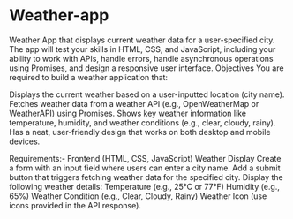 # Weather-app
Weather App that displays current weather data for a user-specified city. The app will test your skills in HTML, CSS, and JavaScript, including your ability to work with APIs, handle errors, handle asynchronous operations using Promises, and design a responsive user interface.
Objectives
You are required to build a weather application that:

Displays the current weather based on a user-inputted location (city name).
Fetches weather data from a weather API (e.g., OpenWeatherMap or WeatherAPI) using Promises.
Shows key weather information like temperature, humidity, and weather conditions (e.g., clear, cloudy, rainy).
Has a neat, user-friendly design that works on both desktop and mobile devices.

Requirements:-
Frontend (HTML, CSS, JavaScript)
Weather Display
Create a form with an input field where users can enter a city name.
Add a submit button that triggers fetching weather data for the specified city.
Display the following weather details:
Temperature (e.g., 25°C or 77°F)
Humidity (e.g., 65%)
Weather Condition (e.g., Clear, Cloudy, Rainy)
Weather Icon (use icons provided in the API response).

